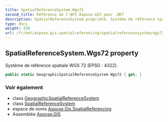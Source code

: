 ```yaml
---
title: SpatialReferenceSystem.Wgs72
second_title: Référence de l'API Aspose.GIS pour .NET
description: SpatialReferenceSystem propriété. Système de référence spatiale WGS 72 EPSG  4322.
type: docs
weight: 320
url: /fr/net/aspose.gis.spatialreferencing/spatialreferencesystem/wgs72/
---
```

## SpatialReferenceSystem.Wgs72 property

Système de référence spatiale WGS 72 (EPSG : 4322).

```csharp
public static GeographicSpatialReferenceSystem Wgs72 { get; }
```

### Voir également

* class [GeographicSpatialReferenceSystem](../../geographicspatialreferencesystem/)
* class [SpatialReferenceSystem](../)
* espace de noms [Aspose.Gis.SpatialReferencing](../../spatialreferencesystem/)
* Assemblée [Aspose.GIS](../../../)


